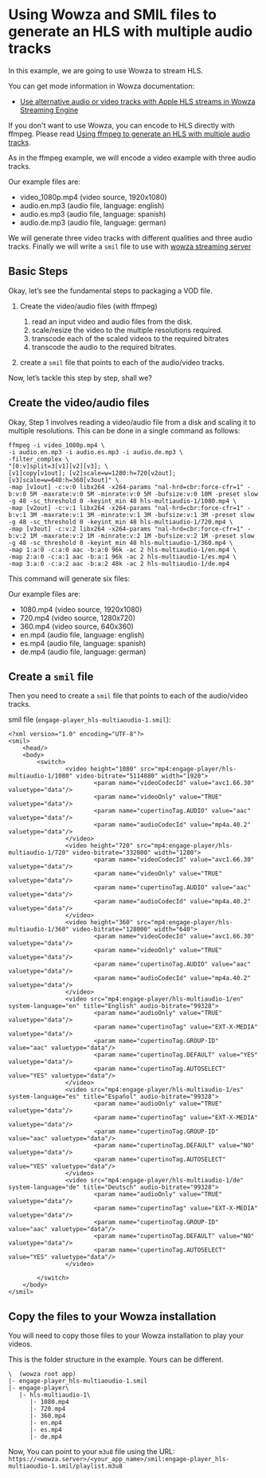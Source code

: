 # Using Wowza and SMIL files to generate an HLS with multiple audio tracks

In this example, we are going to use Wowza to stream HLS.

You can get mode information in Wowza documentation:
- [Use alternative audio or video tracks with Apple HLS streams in Wowza Streaming Engine](https://www.wowza.com/docs/how-to-use-alternative-audio-or-video-tracks-with-apple-hls-streams)

If you don't want to use Wowza, you can encode to HLS directly with ffmpeg. Please read [Using ffmpeg to generate an HLS with multiple audio tracks](ffmpeg_multiple_audio_tracks_hls.md).

As in the ffmpeg example, we will encode a video example with three audio tracks.

Our example files are:

- video_1080p.mp4 (video source, 1920x1080)
- audio.en.mp3 (audio file, language: english)
- audio.es.mp3 (audio file, language: spanish)
- audio.de.mp3 (audio file, language: german)

We will generate three video tracks with different qualities and three audio tracks.
Finally we will write a `smil` file to use with [wowza streaming server](https://www.wowza.com/)

## Basic Steps

Okay, let’s see the fundamental steps to packaging a VOD file.

1. Create the video/audio files (with ffmpeg)
    1. read an input video and audio files from the disk.
    2. scale/resize the video to the multiple resolutions required.
    3. transcode each of the scaled videos to the required bitrates
    4. transcode the audio to the required bitrates.

2. create a `smil` file that points to each of the audio/video tracks.

Now, let’s tackle this step by step, shall we?

## Create the video/audio files

Okay, Step 1 involves reading a video/audio file from a disk and scaling it to multiple resolutions. This can be done in a single command as follows:

```
ffmpeg -i video_1080p.mp4 \
-i audio.en.mp3 -i audio.es.mp3 -i audio.de.mp3 \
-filter_complex \
"[0:v]split=3[v1][v2][v3]; \
[v1]copy[v1out]; [v2]scale=w=1280:h=720[v2out]; [v3]scale=w=640:h=360[v3out]" \
-map [v1out] -c:v:0 libx264 -x264-params "nal-hrd=cbr:force-cfr=1" -b:v:0 5M -maxrate:v:0 5M -minrate:v:0 5M -bufsize:v:0 10M -preset slow -g 48 -sc_threshold 0 -keyint_min 48 hls-multiaudio-1/1080.mp4 \
-map [v2out] -c:v:1 libx264 -x264-params "nal-hrd=cbr:force-cfr=1" -b:v:1 3M -maxrate:v:1 3M -minrate:v:1 3M -bufsize:v:1 3M -preset slow -g 48 -sc_threshold 0 -keyint_min 48 hls-multiaudio-1/720.mp4 \
-map [v3out] -c:v:2 libx264 -x264-params "nal-hrd=cbr:force-cfr=1" -b:v:2 1M -maxrate:v:2 1M -minrate:v:2 1M -bufsize:v:2 1M -preset slow -g 48 -sc_threshold 0 -keyint_min 48 hls-multiaudio-1/360.mp4 \
-map 1:a:0 -c:a:0 aac -b:a:0 96k -ac 2 hls-multiaudio-1/en.mp4 \
-map 2:a:0 -c:a:1 aac -b:a:1 96k -ac 2 hls-multiaudio-1/es.mp4 \
-map 3:a:0 -c:a:2 aac -b:a:2 48k -ac 2 hls-multiaudio-1/de.mp4
```

This command will generate six files:

Our example files are:

- 1080.mp4 (video source, 1920x1080)
- 720.mp4 (video source, 1280x720)
- 360.mp4 (video source, 640x360)
- en.mp4 (audio file, language: english)
- es.mp4 (audio file, language: spanish)
- de.mp4 (audio file, language: german)

## Create a `smil` file

Then you need to create a `smil` file that points to each of the audio/video tracks.

smil file (`engage-player_hls-multiaoudio-1.smil`):
```
<?xml version="1.0" encoding="UTF-8"?>
<smil>
    <head/>
    <body>
        <switch>
                <video height="1080" src="mp4:engage-player/hls-multiaudio-1/1080" video-bitrate="5114880" width="1920">
                        <param name="videoCodecId" value="avc1.66.30" valuetype="data"/>
                        <param name="videoOnly" value="TRUE" valuetype="data"/>
                        <param name="cupertinoTag.AUDIO" value="aac" valuetype="data"/>
                        <param name="audioCodecId" value="mp4a.40.2" valuetype="data"/>
                </video>
                <video height="720" src="mp4:engage-player/hls-multiaudio-1/720" video-bitrate="332800" width="1280">
                        <param name="videoCodecId" value="avc1.66.30" valuetype="data"/>
                        <param name="videoOnly" value="TRUE" valuetype="data"/>
                        <param name="cupertinoTag.AUDIO" value="aac" valuetype="data"/>
                        <param name="audioCodecId" value="mp4a.40.2" valuetype="data"/>
                </video>
                <video height="360" src="mp4:engage-player/hls-multiaudio-1/360" video-bitrate="128000" width="640">
                        <param name="videoCodecId" value="avc1.66.30" valuetype="data"/>
                        <param name="videoOnly" value="TRUE" valuetype="data"/>
                        <param name="cupertinoTag.AUDIO" value="aac" valuetype="data"/>
                        <param name="audioCodecId" value="mp4a.40.2" valuetype="data"/>
                </video>
                <video src="mp4:engage-player/hls-multiaudio-1/en" system-language="en" title="English" audio-bitrate="99328">
                        <param name="audioOnly" value="TRUE" valuetype="data"/>
                        <param name="cupertinoTag" value="EXT-X-MEDIA" valuetype="data"/>
                        <param name="cupertinoTag.GROUP-ID" value="aac" valuetype="data"/>
                        <param name="cupertinoTag.DEFAULT" value="YES" valuetype="data"/>
                        <param name="cupertinoTag.AUTOSELECT" value="YES" valuetype="data"/>
                </video>
                <video src="mp4:engage-player/hls-multiaudio-1/es" system-language="es" title="Español" audio-bitrate="99328">
                        <param name="audioOnly" value="TRUE" valuetype="data"/>
                        <param name="cupertinoTag" value="EXT-X-MEDIA" valuetype="data"/>
                        <param name="cupertinoTag.GROUP-ID" value="aac" valuetype="data"/>
                        <param name="cupertinoTag.DEFAULT" value="NO" valuetype="data"/>
                        <param name="cupertinoTag.AUTOSELECT" value="YES" valuetype="data"/>
                </video>
                <video src="mp4:engage-player/hls-multiaudio-1/de" system-language="de" title="Deutsch" audio-bitrate="99328">
                        <param name="audioOnly" value="TRUE" valuetype="data"/>
                        <param name="cupertinoTag" value="EXT-X-MEDIA" valuetype="data"/>
                        <param name="cupertinoTag.GROUP-ID" value="aac" valuetype="data"/>
                        <param name="cupertinoTag.DEFAULT" value="NO" valuetype="data"/>
                        <param name="cupertinoTag.AUTOSELECT" value="YES" valuetype="data"/>
                </video>

        </switch>
    </body>
</smil>
```

## Copy the files to your Wowza installation

You will need to copy those files to your Wowza installation to play your videos.

This is the folder structure in the example. Yours can be different.
```
\  (wowza root app)
|- engage-player_hls-multiaoudio-1.smil
|- engage-player\
   |- hls-multiaudio-1\
      |- 1080.mp4
      |- 720.mp4
      |- 360.mp4
      |- en.mp4
      |- es.mp4
      |- de.mp4
```

Now, You can point to your `m3u8` file using the URL: `https://<wowza.server>/<your_app_name>/smil:engage-player_hls-multiaoudio-1.smil/playlist.m3u8`
